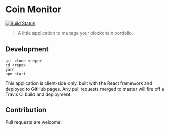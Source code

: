 # Coin Monitor
[![Build Status](https://travis-ci.org/vincentsylo/coin-monitor.svg?branch=master)](https://travis-ci.org/vincentsylo/coin-monitor)
> A little application to manage your blockchain portfolio.

## Development
```
git clone <repo>
cd <repo>
yarn
npm start
```

This application is client-side only, built with the React framework and deployed to GitHub pages. Any pull requests merged to master will fire off a Travis CI build and deployment.

## Contribution
Pull requests are welcome!
